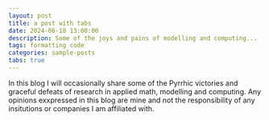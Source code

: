 ```yaml
---
layout: post
title: a post with tabs
date: 2024-06-18 13:00:00
description: Some of the joys and pains of modelling and computing...
tags: formatting code
categories: sample-posts
tabs: true
---
```


In this blog I will occasionally share some of the Pyrrhic victories and graceful defeats of research in applied math, modelling and computing.
Any opinions exxpressed in this blog are mine and not the responsibility of any insitutions or companies I am affiliated with.

